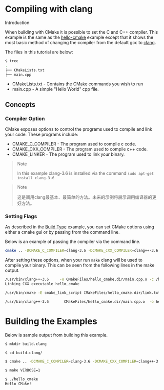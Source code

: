 # Compiling with clang

Introduction

When building with CMake it is possible to set the C and C++ compiler. This example is the same as the [hello-cmake](https://github.com/ttroy50/cmake-examples/blob/master/01-basic/A-hello-cmake) example except that it shows the most basic method of changing the compiler from the default gcc to [clang](http://clang.llvm.org/).

The files in this tutorial are below:

```bash
$ tree
.
├── CMakeLists.txt
├── main.cpp
```

- CMakeLists.txt - Contains the CMake commands you wish to run
- main.cpp - A simple "Hello World" cpp file.

## Concepts

### Compiler Option

CMake exposes options to control the programs used to compile and link your code. These programs include:

- CMAKE_C_COMPILER - The program used to compile c code.
- CMAKE_CXX_COMPILER - The program used to compile c++ code.
- CMAKE_LINKER - The program used to link your binary.

> Note
>
> In this example clang-3.6 is installed via the command `sudo apt-get install clang-3.6`

> Note
>
> 这是调用clang最基本、最简单的方法。未来的示例将展示调用编译器的更好方法。

### Setting Flags

As described in the [Build Type](https://github.com/ttroy50/cmake-examples/blob/master/01-basic/F-build-type) example, you can set CMake options using either a cmake gui or by passing from the command line.

Below is an example of passing the compiler via the command line.

```bash
cmake .. -DCMAKE_C_COMPILER=clang-3.6 -DCMAKE_CXX_COMPILER=clang++-3.6
```

After setting these options, when your run `make` clang will be used to compile your binary. This can be seen from the following lines in the make output.

```bash
/usr/bin/clang++-3.6     -o CMakeFiles/hello_cmake.dir/main.cpp.o -c /home/matrim/workspace/cmake-examples/01-basic/I-compiling-with-clang/main.cpp
Linking CXX executable hello_cmake

/usr/bin/cmake -E cmake_link_script CMakeFiles/hello_cmake.dir/link.txt --verbose=1

/usr/bin/clang++-3.6       CMakeFiles/hello_cmake.dir/main.cpp.o  -o hello_cmake -rdynamic
```

# Building the Examples

Below is sample output from building this example.

```bash
$ mkdir build.clang

$ cd build.clang/

$ cmake .. -DCMAKE_C_COMPILER=clang-3.6 -DCMAKE_CXX_COMPILER=clang++-3.6

$ make VERBOSE=1

$ ./hello_cmake
Hello CMake!
```